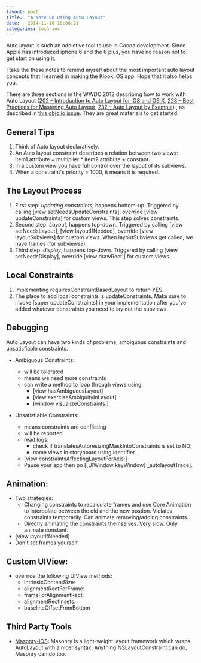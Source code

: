 ```yaml
---
layout: post
title:  "A Note On Using Auto Layout"
date:   2014-11-16 16:08:21
categories: tech ios
---
```


Auto layout is such an addictive tool to use in Cocoa development. Since Apple has introduced iphone 6 and the 6 plus, you have no reason not to get start on using it.

I take the these notes to remind myself about the most important auto layout concepts that I learned in making the Klook iOS app. Hope that it also helps you.

There are three sections in the WWDC 2012 describing how to work with Auto Layout ([202 – Introduction to Auto Layout for iOS and OS X][1], [228 – Best Practices for Mastering Auto Layout][2], [232 – Auto Layout by Example][3]) , as described in [this objc.io issue][4]. They are great materials to get started.

## General Tips
1. Think of Auto layout declaratively.
2. An Auto layout constraint describes a relation between two views: item1.attribute = multiplier * item2.attribute + constant.
3. In a custom view you have full control over the layout of its subviews.
4. When a constraint's priority = 1000, it means it is required.

## The Layout Process
1. First step: *updating constraints*, happens bottom-up. Triggered by calling [view setNeedsUpdateConstraints], override [view updateConstraints] for custom views. This step solves constraints.
2. Second step: *Layout*, happens top-down. Triggered by calling [view setNeedsLayout], [view layoutIfNeeded], override [view layoutSubviews] for custom views. When layoutSubviews get called, we have frames (for subviews?).
3. Third step: *display*, happens top-down. Triggered by calling [view setNeedsDisplay], override [view drawRect:] for custom views.

## Local Constraints
1. Implementing requiresConstraintBasedLayout to return YES.
2. The place to add local constraints is updateConstraints. Make sure to invoke [super updateConstraints] in your implementation after you’ve added whatever constraints you need to lay out the subviews.

## Debugging
Auto Layout can have two kinds of problems, ambiguous constraints and unsatisfiable constraints.

* Ambiguous Constraints:
    * will be tolerated
    * means we need more constraints
    * can write a method to loop through views using:
        * [view hasAmbiguousLayout]
        * [view exerciseAmbiguityInLayout]
        * [window visualizeConstraints:]

* Unsatisfiable Constraints:
    * means constraints are conflicting
    * will be reported
    * read logs: 
        * check if translatesAutoresizingMaskIntoConstraints is set to NO; 
        * name views in storyboard using identifier. 
    * [view constraintsAffectingLayoutForAxis:]
    * Pause your app then po [[UIWindow keyWindow] \_autolayoutTrace].

## Animation:
* Two strategies:
    * Changing constraints to recalculate frames and use Core Animation to interpolate between the old and the new postion. Violates constraints temporarily. Can animate removing/adding constraints.
    * Directly animating the constraints themselves. Very slow. Only animate constant.
* [view layoutIfNeeded]
* Don't set frames yourself.

## Custom UIView:
* override the following UIView methods:
    * intrinsicContentSize:
    * alignmentRectForFrame: 
    * frameForAlignmentRect: 
    * alignmentRectInsets:
    * baselineOffsetFromBottom

## Third Party Tools
* [Masonry-iOS](https://github.com/Masonry/Masonry): Masonry is a light-weight
  layout framework which wraps AutoLayout with a nicer syntax. Anything
  NSLayoutConstraint can do, Masonry can do too.

[1]: https://developer.apple.com/videos/wwdc/2012/?id=202
[2]: https://developer.apple.com/videos/wwdc/2012/?id=228
[3]: https://developer.apple.com/videos/wwdc/2012/?id=232
[4]: http://www.objc.io/issue-3/advanced-auto-layout-toolbox.html
